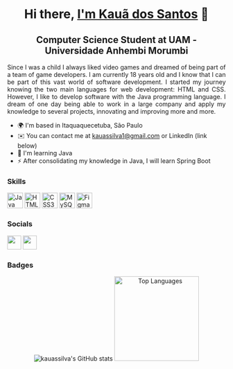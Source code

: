 <h1 align="center">Hi there, <a href="https://www.linkedin.com/in/kaua-santos/">I'm Kauã dos Santos</a> 👋</h1>

<h2 align="center">Computer Science Student at UAM - Universidade Anhembi Morumbi</h2>


<p align="justify">Since I was a child I always liked video games and dreamed of being part of a team of game developers. I am currently 18 years old and I know that I can be part of this vast world of software development. I started my journey knowing the two main languages for web development: HTML and CSS. However, I like to develop software with the Java programming language. I dream of one day being able to work in a large company and apply my knowledge to several projects, innovating and improving more and more.</p>

* 🌍  I'm based in Itaquaquecetuba, São Paulo
* ✉️  You can contact me at [kauassilva1@gmail.com](mailto:kauassilva1@gmail.com) or LinkedIn (link below)
* 🧠  I'm learning Java
* ⚡  After consolidating my knowledge in Java, I will learn Spring Boot

### Skills

<p align="left">
<a href="https://www.oracle.com/java/" target="_blank" rel="noreferrer"><img src="https://raw.githubusercontent.com/danielcranney/readme-generator/main/public/icons/skills/java-colored.svg" width="36" height="36" alt="Java" /></a>
<a href="https://developer.mozilla.org/en-US/docs/Glossary/HTML5" target="_blank" rel="noreferrer"><img src="https://raw.githubusercontent.com/danielcranney/readme-generator/main/public/icons/skills/html5-colored.svg" width="36" height="36" alt="HTML5" /></a>
<a href="https://www.w3.org/TR/CSS/#css" target="_blank" rel="noreferrer"><img src="https://raw.githubusercontent.com/danielcranney/readme-generator/main/public/icons/skills/css3-colored.svg" width="36" height="36" alt="CSS3" /></a>
<a href="https://www.mysql.com/" target="_blank" rel="noreferrer"><img src="https://raw.githubusercontent.com/danielcranney/readme-generator/main/public/icons/skills/mysql-colored.svg" width="36" height="36" alt="MySQL" /></a>
<a href="https://www.figma.com/" target="_blank" rel="noreferrer"><img src="https://raw.githubusercontent.com/danielcranney/readme-generator/main/public/icons/skills/figma-colored.svg" width="36" height="36" alt="Figma" /></a>
</p>

### Socials

<p align="left"> <a href="https://www.github.com/kauassilva" target="_blank" rel="noreferrer"><img src="https://raw.githubusercontent.com/danielcranney/readme-generator/main/public/icons/socials/github.svg" width="32" height="32" /></a> <a href="https://www.linkedin.com/in/kaua-santos" target="_blank" rel="noreferrer"><img src="https://raw.githubusercontent.com/danielcranney/readme-generator/main/public/icons/socials/linkedin.svg" width="32" height="32" /></a></p>

### Badges

<div align="center">
  <img src="https://github-readme-stats.vercel.app/api?username=kauassilva&show_icons=true&hide=&count_private=true&title_color=a855f7&text_color=ffffff&icon_color=a855f7&bg_color=171717&hide_border=true&show_icons=true" alt="kauassilva's GitHub stats" />

  <img src="https://github-readme-stats.vercel.app/api/top-langs/?username=kauassilva&langs_count=10&title_color=a855f7&text_color=ffffff&icon_color=a855f7&bg_color=171717&hide_border=true&locale=en&custom_title=Top%20%Languages" alt="Top Languages" height="195px"/>

